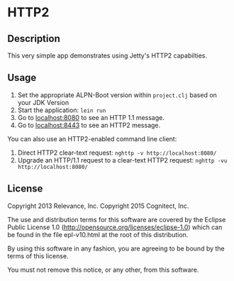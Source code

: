 # HTTP2

## Description

This very simple app demonstrates using Jetty's HTTP2 capabilties.

## Usage

1. Set the appropriate ALPN-Boot version within `project.clj` based on your JDK Version
2. Start the application: `lein run`
3. Go to [localhost:8080](http://localhost:8080/) to see an HTTP 1.1 message.
4. Go to [localhost:8443](http://localhost:8443/) to see an HTTP2 message.

You can also use an HTTP2-enabled command line client:

1. Direct HTTP2 clear-text request: `nghttp -v http://localhost:8080/`
2. Upgrade an HTTP/1.1 request to a clear-text HTTP2 request: `nghttp -vu http://localhost:8080/`

License
-------
Copyright 2013 Relevance, Inc.
Copyright 2015 Cognitect, Inc.

The use and distribution terms for this software are covered by the
Eclipse Public License 1.0 (http://opensource.org/licenses/eclipse-1.0)
which can be found in the file epl-v10.html at the root of this distribution.

By using this software in any fashion, you are agreeing to be bound by
the terms of this license.

You must not remove this notice, or any other, from this software.
